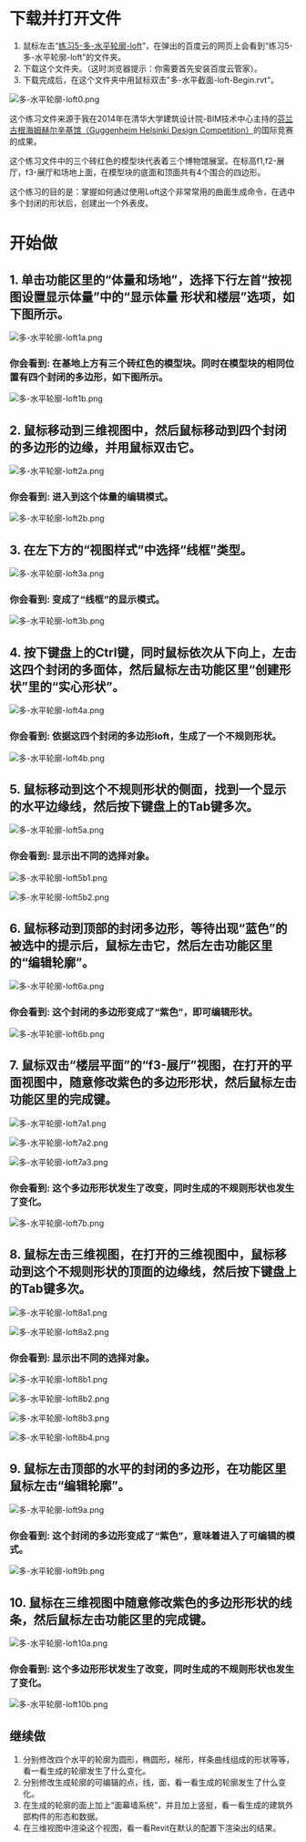 # 下载并打开文件

1. 鼠标左击“[练习5-多-水平轮廓-loft](http://pan.baidu.com/s/1eQMlhFO)”，在弹出的百度云的网页上会看到“练习5-多-水平轮廓-loft”的文件夹。
2. 下载这个文件夹。（这时浏览器提示：你需要首先安装百度云管家）。
3. 下载完成后，在这个文件夹中用鼠标双击"多-水平截面-loft-Begin.rvt"。

![多-水平轮廓-loft0.png](/images/多-水平轮廓-loft/多-水平轮廓-loft0.png)

这个练习文件来源于我在2014年在清华大学建筑设计院-BIM技术中心主持的[芬兰古根海姆赫尔辛基馆（Guggenheim Helsinki Design Competition）](http://designguggenheimhelsinki.org/)的国际竞赛的成果。

这个练习文件中的三个砖红色的模型块代表着三个博物馆展室。在标高f1,f2-展厅，f3-展厅和场地上面，在模型块的底面和顶面共有4个围合的四边形。

这个练习的目的是：掌握如何通过使用Loft这个非常常用的曲面生成命令，在选中多个封闭的形状后，创建出一个外表皮。

# 开始做

## 1. 单击功能区里的“体量和场地”，选择下行左首“按视图设置显示体量”中的“显示体量 形状和楼层”选项，如下图所示。

![多-水平轮廓-loft1a.png](/images/多-水平轮廓-loft/多-水平轮廓-loft1a.png)

### 你会看到: 在基地上方有三个砖红色的模型块。同时在模型块的相同位置有四个封闭的多边形，如下图所示。

![多-水平轮廓-loft1b.png](/images/多-水平轮廓-loft/多-水平轮廓-loft1b.png)

## 2. 鼠标移动到三维视图中，然后鼠标移动到四个封闭的多边形的边缘，并用鼠标双击它。

![多-水平轮廓-loft2a.png](/images/多-水平轮廓-loft/多-水平轮廓-loft2a.png)

### 你会看到: 进入到这个体量的编辑模式。

![多-水平轮廓-loft2b.png](/images/多-水平轮廓-loft/多-水平轮廓-loft2b.png)

## 3. 在左下方的“视图样式”中选择“线框”类型。

![多-水平轮廓-loft3a.png](/images/多-水平轮廓-loft/多-水平轮廓-loft3a.png)

### 你会看到: 变成了“线框”的显示模式。

![多-水平轮廓-loft3b.png](/images/多-水平轮廓-loft/多-水平轮廓-loft3b.png)

## 4. 按下键盘上的Ctrl键，同时鼠标依次从下向上，左击这四个封闭的多面体，然后鼠标左击功能区里“创建形状”里的“实心形状”。

![多-水平轮廓-loft4a.png](/images/多-水平轮廓-loft/多-水平轮廓-loft4a.png)

### 你会看到: 依据这四个封闭的多边形loft，生成了一个不规则形状。

![多-水平轮廓-loft4b.png](/images/多-水平轮廓-loft/多-水平轮廓-loft4b.png)

## 5. 鼠标移动到这个不规则形状的侧面，找到一个显示的水平边缘线，然后按下键盘上的Tab键多次。

![多-水平轮廓-loft5a.png](/images/多-水平轮廓-loft/多-水平轮廓-loft5a.png)	

### 你会看到: 显示出不同的选择对象。

![多-水平轮廓-loft5b1.png](/images/多-水平轮廓-loft/多-水平轮廓-loft5b1.png)

![多-水平轮廓-loft5b2.png](/images/多-水平轮廓-loft/多-水平轮廓-loft5b2.png)

## 6. 鼠标移动到顶部的封闭多边形，等待出现“蓝色”的被选中的提示后，鼠标左击它，然后左击功能区里的“编辑轮廓”。

![多-水平轮廓-loft6a.png](/images/多-水平轮廓-loft/多-水平轮廓-loft6a.png)

### 你会看到: 这个封闭的多边形变成了“紫色”，即可编辑形状。

![多-水平轮廓-loft6b.png](/images/多-水平轮廓-loft/多-水平轮廓-loft6b.png)

## 7. 鼠标双击“楼层平面”的“f3-展厅”视图，在打开的平面视图中，随意修改紫色的多边形形状，然后鼠标左击功能区里的完成键。

![多-水平轮廓-loft7a1.png](/images/多-水平轮廓-loft/多-水平轮廓-loft7a1.png)

![多-水平轮廓-loft7a2.png](/images/多-水平轮廓-loft/多-水平轮廓-loft7a2.png)

![多-水平轮廓-loft7a3.png](/images/多-水平轮廓-loft/多-水平轮廓-loft7a3.png)

### 你会看到: 这个多边形形状发生了改变，同时生成的不规则形状也发生了变化。

![多-水平轮廓-loft7b.png](/images/多-水平轮廓-loft/多-水平轮廓-loft7b.png)

## 8. 鼠标左击三维视图，在打开的三维视图中，鼠标移动到这个不规则形状的顶面的边缘线，然后按下键盘上的Tab键多次。

![多-水平轮廓-loft8a1.png](/images/多-水平轮廓-loft/多-水平轮廓-loft8a1.png)

![多-水平轮廓-loft8a2.png](/images/多-水平轮廓-loft/多-水平轮廓-loft8a2.png)

### 你会看到: 显示出不同的选择对象。

![多-水平轮廓-loft8b1.png](/images/多-水平轮廓-loft/多-水平轮廓-loft8b1.png)

![多-水平轮廓-loft8b2.png](/images/多-水平轮廓-loft/多-水平轮廓-loft8b2.png)

![多-水平轮廓-loft8b3.png](/images/多-水平轮廓-loft/多-水平轮廓-loft8b3.png)

![多-水平轮廓-loft8b4.png](/images/多-水平轮廓-loft/多-水平轮廓-loft8b4.png)

## 9. 鼠标左击顶部的水平的封闭的多边形，在功能区里鼠标左击“编辑轮廓”。

![多-水平轮廓-loft9a.png](/images/多-水平轮廓-loft/多-水平轮廓-loft9a.png)

### 你会看到: 这个封闭的多边形变成了“紫色”，意味着进入了可编辑的模式。

![多-水平轮廓-loft9b.png](/images/多-水平轮廓-loft/多-水平轮廓-loft9b.png)

## 10. 鼠标在三维视图中随意修改紫色的多边形形状的线条，然后鼠标左击功能区里的完成键。

![多-水平轮廓-loft10a.png](/images/多-水平轮廓-loft/多-水平轮廓-loft10a.png)

### 你会看到: 这个多边形形状发生了改变，同时生成的不规则形状也发生了变化。

![多-水平轮廓-loft10b.png](/images/多-水平轮廓-loft/多-水平轮廓-loft10b.png)

## 继续做

1. 分别修改四个水平的轮廓为圆形，椭圆形，梯形，样条曲线组成的形状等等，看一看生成的轮廓发生了什么变化。
2. 分别修改生成轮廓的可编辑的点，线，面，看一看生成的轮廓发生了什么变化。
3. 在生成的轮廓的面上加上“面幕墙系统”，并且加上竖挺，看一看生成的建筑外部构件的形态和数据。
4. 在三维视图中渲染这个视图，看一看Revit在默认的配置下渲染出的结果。